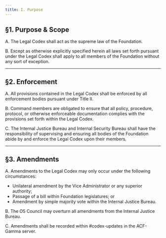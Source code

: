 ```yaml
---
title: I. Purpose
---
```


## §1. Purpose & Scope

A. The Legal Codex shall act as the supreme law of the Foundation.

B. Except as otherwise explicitly specified herein all laws set forth pursuant under the Legal Codex shall apply to all members of the Foundation without any sort of exception.

---

## §2. Enforcement

A. All provisions contained in the Legal Codex shall be enforced by all enforcement bodies pursuant under Title II.

B. Command members are obligated to ensure that all policy, procedure, protocol, or otherwise enforceable documentation complies with the provisions set forth within the Legal Codex.

C. The Internal Justice Bureau and Internal Security Bureau shall have the responsibility of supervising and ensuring all bodies of the Foundation abide by and enforce the Legal Codex upon their members.

---

## §3. Amendments

A. Amendments to the Legal Codex may only occur under the following circumstances:

 * Unilateral amendment by the Vice Administrator or any superior authority;
 * Passage of a bill within Foundation legislatures; or
 * Amendment by simple majority vote within the Internal Justice Bureau.

B. The O5 Council may overturn all amendments from the Internal Justice Bureau.

C. Amendments shall be recorded within #codex-updates in the ACF-Gamma server.